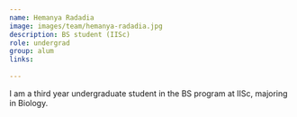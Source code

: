 ```yaml
---
name: Hemanya Radadia
image: images/team/hemanya-radadia.jpg
description: BS student (IISc)
role: undergrad
group: alum
links:
  
---
```


 I am a third year undergraduate student in the BS program at IISc, majoring in Biology. 